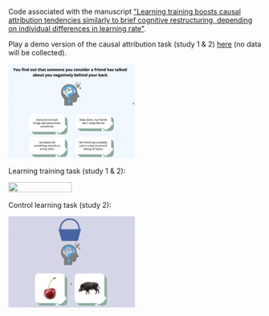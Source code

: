 Code associated with the manuscript ["Learning training boosts causal attribution tendencies similarly to brief cognitive restructuring, depending on individual differences in learning rate"](https://osf.io/preprints/psyarxiv/fnez5).

Play a demo version of the causal attribution task (study 1 & 2) [here](https://modcomp-ca2.web.app/) (no data will be collected).

<img src="./causal-attr-choice.gif" width="50%" height="50%"/>

Learning training task (study 1 & 2):

<img src="./causal-attr-learning.gif" width="50%" height="50%"/>

Control learning task (study 2):

<img src="./learning-control.gif" width="50%" height="50%"/>
